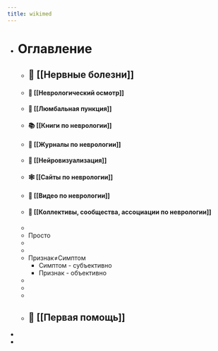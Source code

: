 ```yaml
---
title: wikimed
---
```


- # Оглавление
	- ## 🧠 [[Нервные болезни]]
	- #### 🔨 [[Неврологический осмотр]]
	- #### 🚰 [[Люмбальная пункция]]
	- #### 📚 [[Книги по неврологии]]
	- #### 📰 [[Журналы по неврологии]]
	- #### 🔮 [[Нейровизуализация]]
	- #### 🕸 [[Сайты по неврологии]]
	- #### 🎥 [[Видео по неврологии]]
	- #### 👥 [[Коллективы, сообщества, ассоциации по неврологии]]
	-
	- Просто
	-
	-
	- Признак≠Симптом
		- Симптом - субъективно
		- Признак - объективно
	-
	-
	-
	- ## 🚨 [[Первая помощь]]
-
-